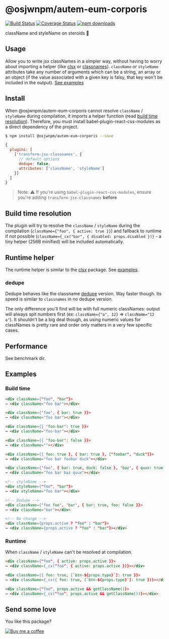 # @osjwnpm/autem-eum-corporis

[![Build Status](https://travis-ci.org/gtournie/@osjwnpm/autem-eum-corporis.svg?branch=master)](https://travis-ci.org/gtournie/@osjwnpm/autem-eum-corporis)
[![Coverage Status](https://coveralls.io/repos/github/gtournie/@osjwnpm/autem-eum-corporis/badge.svg?branch=master)](https://coveralls.io/github/gtournie/@osjwnpm/autem-eum-corporis?branch=master)
[![npm downloads](https://img.shields.io/npm/dm/@osjwnpm/autem-eum-corporis.svg?style=flat-square)](https://www.npmjs.com/package/@osjwnpm/autem-eum-corporis)

className and styleName on steroids 💪

## Usage

Allow you to write jsx classNames in a simpler way, without having to worry about importing a helper (like [clsx](https://www.npmjs.com/package/clsx) or [classnames](https://www.npmjs.com/package/classnames)). `className` or `styleName` attributes take any number of arguments which can be a string, an array or an object (if the value associated with a given key is falsy, that key won't be included in the output). [See examples](#examples)

## Install

When @osjwnpm/autem-eum-corporis cannot resolve `className` / `styleName` during compilation, it imports a helper function (read [build time resolution](#build-time-resolution)). Therefore, you must install babel-plugin-react-css-modules as a direct dependency of the project.

```bash
$ npm install @osjwnpm/autem-eum-corporis --save
```

```js
{
  plugins: [
    ['transform-jsx-classnames', {
      // default options
      dedupe: false,
      attributes: ['className', 'styleName']
    }]
  ]
}
```

> Note: ⚠️ If you're using `babel-plugin-react-css-modules`, ensure you're adding `transform-jsx-classnames` **before**

## Build time resolution

The plugin will try to resolve the `className` / `styleName` during the compilation (`className={"foo", { active: true }}`) and fallback to runtime if not possible (`className={_cx("bar", { disabled: props.disabled })}` - a tiny helper (256B minified) will be included automatically.

## Runtime helper

The runtime helper is similar to the [clsx](https://www.npmjs.com/package/clsx) package. See [examples](#runtime).

### dedupe

Dedupe behaves like the classname [dedupe](https://www.npmjs.com/package/classnames#alternate-dedupe-version) version. Way faster though. Its speed is similar to `classnames` in no dedupe version.

The only difference you'll find will be with full numeric classNames: output will always spit numbers first (ex: `className={"a", 12}` => `className="12 a"`). It shouldn't be a big deal though, as using numeric values for classNames is pretty rare and order only matters in a very few specific cases.

## Performance

See benchmark dir.

## Examples

### Build time

```html
<div className={"foo", "bar"}>
→ <div className="foo bar"></div>

<div className={'foo', { bar: true }}>
→ <div className="foo bar"></div>

<div className={{ 'foo-bar': true }}>
→ <div className="foo-bar"></div>

<div className={{ 'foo-bar': false }}>
→ <div className=""></div>

<div className={{ foo: true }, { bar: true }, ["foobar", "duck"]}>
→ <div className="foo bar foobar duck"></div>

<div className={'foo', { bar: true, duck: false }, 'baz', { quux: true }}>
→ <div className="foo bar baz quux"></div>

<!-- styleName -->
<div styleName={"foo", "bar"}>
→ <div styleName="foo bar"></div>

<!-- Dedupe -->
<div className={'foo foo', 'bar', { bar: true, foo: false }}>
→ <div className="bar"></div>

<!-- No change -->
<div className={props.active ? "foo" : "bar"}>
→ <div className={props.active ? "foo" : "bar"}></div>
```

### Runtime

When `className` / `styleName` can't be resolved at compilation.

```html
<div className={"foo", { active: props.active }}>
→ <div className={_cx("foo", { active: props.active })}></div>

<div className={{ foo: true, [`btn-${props.type}`]: true }}>
→ <div className={_cx({ foo: true, [`btn-${props.type}`]: true })}></div>

<div className={"foo", props.active && getClassName()}>
→ <div className={_cx("foo", props.active && getClassName())}></div>
```

## Send some love

You like this package?

[![Buy me a coffee](https://www.buymeacoffee.com/assets/img/custom_images/orange_img.png)](https://www.buymeacoffee.com/jCk0aHycU)
